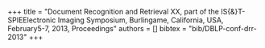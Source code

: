 +++
title =  "Document Recognition and Retrieval XX, part of the IS{&}T-SPIEElectronic Imaging Symposium, Burlingame, California, USA, February5-7, 2013, Proceedings"
authors = []
bibtex = "bib/DBLP-conf-drr-2013"
+++
